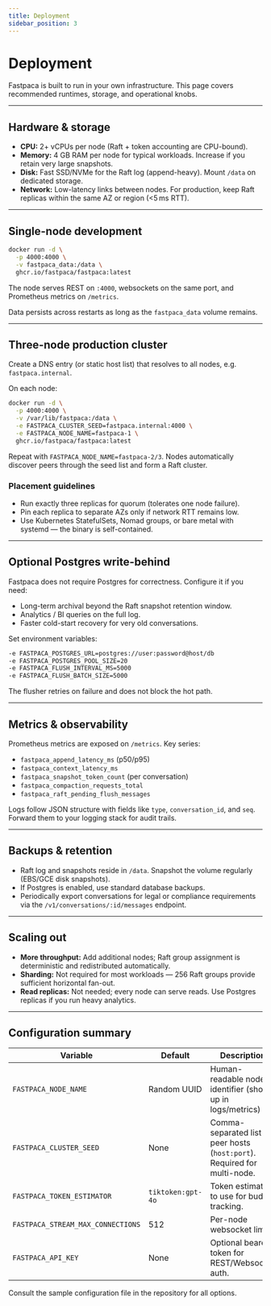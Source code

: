 ```yaml
---
title: Deployment
sidebar_position: 3
---
```


# Deployment

Fastpaca is built to run in your own infrastructure.  This page covers recommended runtimes, storage, and operational knobs.

---

## Hardware & storage

- **CPU:** 2+ vCPUs per node (Raft + token accounting are CPU-bound).  
- **Memory:** 4 GB RAM per node for typical workloads.  Increase if you retain very large snapshots.  
- **Disk:** Fast SSD/NVMe for the Raft log (append-heavy).  Mount `/data` on dedicated storage.  
- **Network:** Low-latency links between nodes.  For production, keep Raft replicas within the same AZ or region (&lt;5 ms RTT).

---

## Single-node development

```bash
docker run -d \
  -p 4000:4000 \
  -v fastpaca_data:/data \
  ghcr.io/fastpaca/fastpaca:latest
```

The node serves REST on `:4000`, websockets on the same port, and Prometheus metrics on `/metrics`.

Data persists across restarts as long as the `fastpaca_data` volume remains.

---

## Three-node production cluster

Create a DNS entry (or static host list) that resolves to all nodes, e.g. `fastpaca.internal`.

On each node:

```bash
docker run -d \
  -p 4000:4000 \
  -v /var/lib/fastpaca:/data \
  -e FASTPACA_CLUSTER_SEED=fastpaca.internal:4000 \
  -e FASTPACA_NODE_NAME=fastpaca-1 \
  ghcr.io/fastpaca/fastpaca:latest
```

Repeat with `FASTPACA_NODE_NAME=fastpaca-2/3`.  Nodes automatically discover peers through the seed list and form a Raft cluster.

### Placement guidelines

- Run exactly three replicas for quorum (tolerates one node failure).  
- Pin each replica to separate AZs only if network RTT remains low.  
- Use Kubernetes StatefulSets, Nomad groups, or bare metal with systemd — the binary is self-contained.

---

## Optional Postgres write-behind

Fastpaca does not require Postgres for correctness.  Configure it if you need:

- Long-term archival beyond the Raft snapshot retention window.  
- Analytics / BI queries on the full log.  
- Faster cold-start recovery for very old conversations.

Set environment variables:

```bash
-e FASTPACA_POSTGRES_URL=postgres://user:password@host/db
-e FASTPACA_POSTGRES_POOL_SIZE=20
-e FASTPACA_FLUSH_INTERVAL_MS=5000
-e FASTPACA_FLUSH_BATCH_SIZE=5000
```

The flusher retries on failure and does not block the hot path.

---

## Metrics & observability

Prometheus metrics are exposed on `/metrics`.  Key series:

- `fastpaca_append_latency_ms` (p50/p95)  
- `fastpaca_context_latency_ms`  
- `fastpaca_snapshot_token_count` (per conversation)  
- `fastpaca_compaction_requests_total`  
- `fastpaca_raft_pending_flush_messages`

Logs follow JSON structure with fields like `type`, `conversation_id`, and `seq`. Forward them to your logging stack for audit trails.

---

## Backups & retention

- Raft log and snapshots reside in `/data`.  Snapshot the volume regularly (EBS/GCE disk snapshots).  
- If Postgres is enabled, use standard database backups.  
- Periodically export conversations for legal or compliance requirements via the `/v1/conversations/:id/messages` endpoint.

---

## Scaling out

- **More throughput:** Add additional nodes; Raft group assignment is deterministic and redistributed automatically.  
- **Sharding:** Not required for most workloads — 256 Raft groups provide sufficient horizontal fan-out.  
- **Read replicas:** Not needed; every node can serve reads.  Use Postgres replicas if you run heavy analytics.

---

## Configuration summary

| Variable | Default | Description |
| --- | --- | --- |
| `FASTPACA_NODE_NAME` | Random UUID | Human-readable node identifier (shows up in logs/metrics) |
| `FASTPACA_CLUSTER_SEED` | None | Comma-separated list of peer hosts (`host:port`). Required for multi-node. |
| `FASTPACA_TOKEN_ESTIMATOR` | `tiktoken:gpt-4o` | Token estimator to use for budget tracking. |
| `FASTPACA_STREAM_MAX_CONNECTIONS` | 512 | Per-node websocket limit. |
| `FASTPACA_API_KEY` | None | Optional bearer token for REST/Websocket auth. |

Consult the sample configuration file in the repository for all options.
